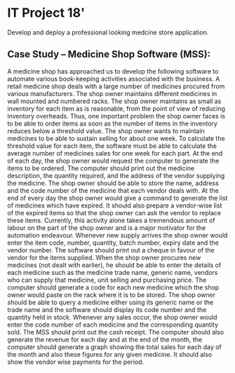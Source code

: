 # IT Project 18'

Develop and deploy a professional looking medcine store application.

## Case Study – Medicine Shop Software (MSS):

A medicine shop has approached us to develop the following software to
automate various book-keeping activities associated with the business. A retail
medicine shop deals with a large number of medicines procured from various
manufacturers. The shop owner maintains different medicines in wall mounted
and numbered racks. The shop owner maintains as small as inventory for each
item as is reasonable, from the point of view of reducing inventory overheads.
Thus, one important problem the shop owner faces is to be able to order items
as soon as the number of items in the inventory reduces below a threshold
value. The shop owner wants to maintain medicines to be able to sustain selling
for about one week. To calculate the threshold value for each item, the software
must be able to calculate the average number of medicines sales for one week
for each part. At the end of each day, the shop owner would request the
computer to generate the items to be ordered. The computer should print out the
medicine description, the quantity required, and the address of the vendor
supplying the medicine. The shop owner should be able to store the name,
address and the code number of the medicine that each vendor deals with. At
the end of every day the shop owner would give a command to generate the list
of medicines which have expired. It should also prepare a vendor-wise list of
the expired items so that the shop owner can ask the vendor to replace these
items. Currently, this activity alone takes a tremendous amount of labour on the
part of the shop owner and is a major motivator for the automation endeavour.
Whenever new supply arrives the shop owner would enter the item code,
number, quantity, batch number, expiry date and the vendor number. The
software should print out a cheque in favour of the vendor for the items
supplied.
When the shop owner procures new medicines (not dealt with earlier), he
should be able to enter the details of each medicine such as the medicine trade
name, generic name, vendors who can supply that medicine, unit selling and
purchasing price. The computer should generate a code for each new medicine
which the shop owner would paste on the rack where it is to be stored. The shop
owner should be able to query a medicine either using its generic name or the
trade name and the software should display its code number and the quantity
held in stock.
Whenever any sales occur, the shop owner would enter the code number of each
medicine and the corresponding quantity sold. The MSS should print out the
cash receipt. The computer should also generate the revenue for each day and at
the end of the month, the computer should generate a graph showing the total
sales for each day of the month and also these figures for any given medicine. It
should also show the vendor wise payments for the period.
